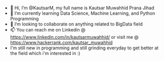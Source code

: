 - 👋 Hi, I’m @KautsarM, my full name is Kautsar Muwahhid Prana Jihad
- 🌱 I’m currently learning Data Science, Machine Learning, and Python Programming
- 💞️ I’m looking to collaborate on anything related to BigData field
- 📫 You can reach me on Linkedin @ https://www.linkedin.com/in/kautsarmuwahhid/ or visit me @ https://www.hackerrank.com/kautsar_muwahhid
- I'm still new in programming and still grinding everyday to get better at the field which i'm interested in :)

<!---
KautsarM/KautsarM is a ✨ special ✨ repository because its `README.md` (this file) appears on your GitHub profile.
You can click the Preview link to take a look at your changes.
--->
